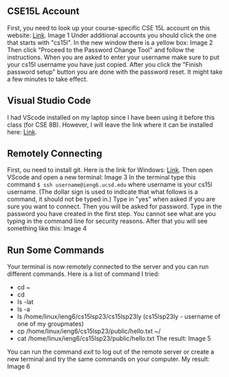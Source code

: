 ## CSE15L Account
First, you need to look up your course-specific CSE 15L account on this website:
[Link](https://sdacs.ucsd.edu/~icc/index.php).
Image 1
Under additional accounts you should click the one that starts with "cs15l". 
In the new window there is a yellow box:
Image 2
Then click "Proceed to the Password Change Tool" and follow the instructions. 
When you are asked to enter your username make sure to put your cs15l username you have just copied.
After you click the "Finish password setup" button you are done with the password reset.
It might take a few minutes to take effect.

## Visual Studio Code
I had VScode installed on my laptop since I have been using it before this class (for CSE 8B). 
However, I will leave the link where it can be installed here: [Link](https://code.visualstudio.com/).

## Remotely Connecting
First, ou need to install git. Here is the link for Windows: [Link](https://gitforwindows.org/).
Then open VScode and open a new terminal:
Image 3
In the terminal type this command `$ ssh username@ieng6.ucsd.edu` where username is your cs15l username.
(The dollar sign is used to indicate that what follows is a command, it should not be typed in.)
Type in "yes" when asked if you are sure you want to connect.
Then you will be asked for password. Type in the password you have created in the first step. 
You cannot see what are you typing in the command line for security reasons.
After that you will see something like this: 
Image 4

## Run Some Commands
Your terminal is now remotely connected to the server and you can run different commands.
Here is a list of command I tried:
* cd ~
* cd
* ls -lat
* ls -a
* ls /home/linux/ieng6/cs15lsp23/cs15lsp23ly (cs15lsp23ly - username of one of my groupmates)  
* cp /home/linux/ieng6/cs15lsp23/public/hello.txt ~/
* cat /home/linux/ieng6/cs15lsp23/public/hello.txt
The result:
Image 5

You can run the command _exit_ to log out of the remote server or create a new terminal and try the same commands on your computer.
My result: 
Image 6





